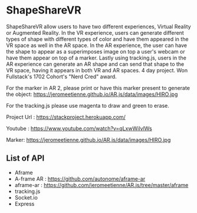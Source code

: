 # ShapeShareVR

ShapeShareVR allow users to have two different experiences, Virtual Reality or Augmented Reality. In the VR experience, users can generate different types of shape with different types of color and have them appeared in the VR space as well in the AR space. In the AR experience, the user can have the shape to appear as a superimposes image on top a user's webcam or have them appear on top of a marker. Lastly using tracking.js, users in the AR experience can generate an AR shape and can send that shape to the VR space, having it appears in both VR and AR spaces. 4 day project. Won Fullstack's 1702 Cohort's "Nerd Cred" award.

For the marker in AR 2, please print or have this marker present to generate the object:  https://jeromeetienne.github.io/AR.js/data/images/HIRO.jpg

For the tracking.js please use magenta to draw and green to erase.

Project Url : https://stackproject.herokuapp.com/

Youtube : https://www.youtube.com/watch?v=qLxwWiIvlWs

Marker: https://jeromeetienne.github.io/AR.js/data/images/HIRO.jpg

## List of API
- Aframe
- A-frame AR : https://github.com/autonome/aframe-ar
- aframe-ar : https://github.com/jeromeetienne/AR.js/tree/master/aframe
- tracking.js
- Socket.io
- Express
